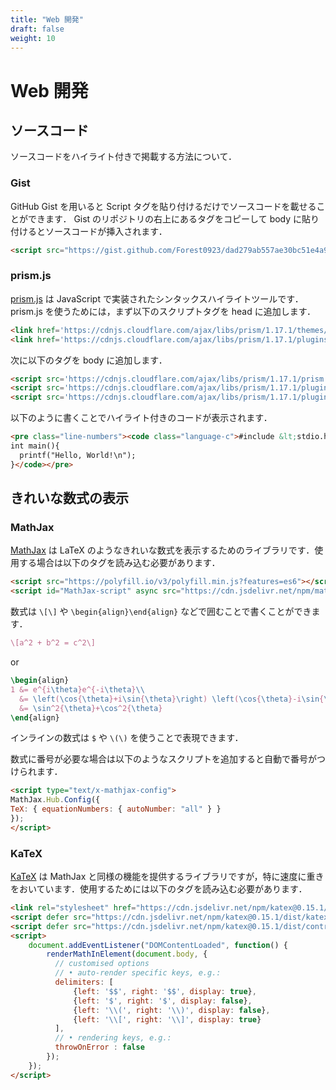 ```yaml
---
title: "Web 開発"
draft: false
weight: 10
---
```


# Web 開発

## ソースコード

ソースコードをハイライト付きで掲載する方法について．

### **Gist**

GitHub Gist を用いると Script タグを貼り付けるだけでソースコードを載せることができます．
Gist のリポジトリの右上にあるタグをコピーして body に貼り付けるとソースコードが挿入されます．

```html
<script src="https://gist.github.com/Forest0923/dad279ab557ae30bc51e4a9d8cf5bd7d.js"></script>
```

<script src="https://gist.github.com/Forest0923/dad279ab557ae30bc51e4a9d8cf5bd7d.js"></script>

### **prism.js**

[prism.js](https://prismjs.com/) は JavaScript で実装されたシンタックスハイライトツールです．prism.js を使うためには，まず以下のスクリプトタグを head に追加します．

```html
<link href='https://cdnjs.cloudflare.com/ajax/libs/prism/1.17.1/themes/prism-twilight.min.css' rel='stylesheet'/>
<link href='https://cdnjs.cloudflare.com/ajax/libs/prism/1.17.1/plugins/line-numbers/prism-line-numbers.min.css' rel='stylesheet'/>
```

次に以下のタグを body に追加します．

```html
<script src='https://cdnjs.cloudflare.com/ajax/libs/prism/1.17.1/prism.min.js'/>
<script src='https://cdnjs.cloudflare.com/ajax/libs/prism/1.17.1/plugins/autoloader/prism-autoloader.min.js'/>
<script src='https://cdnjs.cloudflare.com/ajax/libs/prism/1.17.1/plugins/line-numbers/prism-line-numbers.min.js'/>
```

以下のように書くことでハイライト付きのコードが表示されます．

```html
<pre class="line-numbers"><code class="language-c">#include &lt;stdio.h&gt;
int main(){
  printf("Hello, World!\n");
}</code></pre>
```

## きれいな数式の表示

### **MathJax**

[MathJax](https://www.mathjax.org/) は LaTeX のようなきれいな数式を表示するためのライブラリです．使用する場合は以下のタグを読み込む必要があります．

```html
<script src="https://polyfill.io/v3/polyfill.min.js?features=es6"></script>
<script id="MathJax-script" async src="https://cdn.jsdelivr.net/npm/mathjax@3/es5/tex-mml-chtml.js"></script>
```

数式は `\[\]` や `\begin{align}\end{align}` などで囲むことで書くことができます．

```latex
\[a^2 + b^2 = c^2\]
```

or

```latex
\begin{align}
1 &= e^{i\theta}e^{-i\theta}\\
  &= \left(\cos{\theta}+i\sin{\theta}\right) \left(\cos{\theta}-i\sin{\theta}\right)\\
  &= \sin^2{\theta}+\cos^2{\theta}
\end{align}
```

インラインの数式は `$` や `\(\)` を使うことで表現できます．

数式に番号が必要な場合は以下のようなスクリプトを追加すると自動で番号がつけられます．

```html
<script type="text/x-mathjax-config">
MathJax.Hub.Config({
TeX: { equationNumbers: { autoNumber: "all" } }
});
</script>
```

### **KaTeX**

[KaTeX](https://katex.org/) は MathJax と同様の機能を提供するライブラリですが，特に速度に重きをおいています．使用するためには以下のタグを読み込む必要があります．

```html
<link rel="stylesheet" href="https://cdn.jsdelivr.net/npm/katex@0.15.1/dist/katex.min.css" integrity="sha384-R4558gYOUz8mP9YWpZJjofhk+zx0AS11p36HnD2ZKj/6JR5z27gSSULCNHIRReVs" crossorigin="anonymous">
<script defer src="https://cdn.jsdelivr.net/npm/katex@0.15.1/dist/katex.min.js" integrity="sha384-z1fJDqw8ZApjGO3/unPWUPsIymfsJmyrDVWC8Tv/a1HeOtGmkwNd/7xUS0Xcnvsx" crossorigin="anonymous"></script>
<script defer src="https://cdn.jsdelivr.net/npm/katex@0.15.1/dist/contrib/auto-render.min.js" integrity="sha384-+XBljXPPiv+OzfbB3cVmLHf4hdUFHlWNZN5spNQ7rmHTXpd7WvJum6fIACpNNfIR" crossorigin="anonymous"></script>
<script>
    document.addEventListener("DOMContentLoaded", function() {
        renderMathInElement(document.body, {
          // customised options
          // • auto-render specific keys, e.g.:
          delimiters: [
              {left: '$$', right: '$$', display: true},
              {left: '$', right: '$', display: false},
              {left: '\\(', right: '\\)', display: false},
              {left: '\\[', right: '\\]', display: true}
          ],
          // • rendering keys, e.g.:
          throwOnError : false
        });
    });
</script>
```
